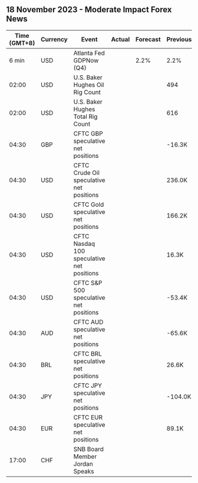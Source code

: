 ## 18 November 2023 - Moderate Impact Forex News

| Time (GMT+8) | Currency | Event | Actual | Forecast | Previous |
|------|----------|-------|--------|----------|----------|
| 6 min | USD | Atlanta Fed GDPNow (Q4) |  | 2.2% | 2.2% |
| 02:00 | USD | U.S. Baker Hughes Oil Rig Count |  |  | 494 |
| 02:00 | USD | U.S. Baker Hughes Total Rig Count |  |  | 616 |
| 04:30 | GBP | CFTC GBP speculative net positions |  |  | -16.3K |
| 04:30 | USD | CFTC Crude Oil speculative net positions |  |  | 236.0K |
| 04:30 | USD | CFTC Gold speculative net positions |  |  | 166.2K |
| 04:30 | USD | CFTC Nasdaq 100 speculative net positions |  |  | 16.3K |
| 04:30 | USD | CFTC S&P 500 speculative net positions |  |  | -53.4K |
| 04:30 | AUD | CFTC AUD speculative net positions |  |  | -65.6K |
| 04:30 | BRL | CFTC BRL speculative net positions |  |  | 26.6K |
| 04:30 | JPY | CFTC JPY speculative net positions |  |  | -104.0K |
| 04:30 | EUR | CFTC EUR speculative net positions |  |  | 89.1K |
| 17:00 | CHF | SNB Board Member Jordan Speaks |  |  |  |
